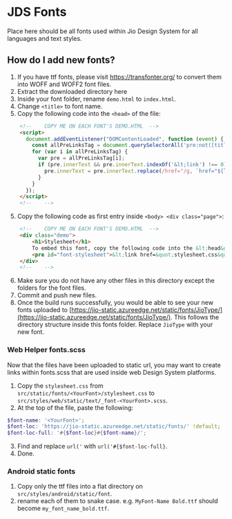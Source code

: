 # JDS Fonts 
Place here should be all fonts used within Jio Design System for all languages and text styles.

## How do I add new fonts?
1. If you have ttf fonts, please visit https://transfonter.org/ to convert them into WOFF and WOFF2 font files.
2. Extract the downloaded directory here
3. Inside your font folder, rename `demo.html` to `index.html`.
3. Change `<title>` to font name.
4. Copy the following code into the `<head>` of the file:
```html
    <!--    COPY ME ON EACH FONT'S DEMO.HTML  -->
    <script>
      document.addEventListener("DOMContentLoaded", function (event) {
        const allPreLinksTag = document.querySelectorAll('pre:not([title="Usage"])');
        for (var i in allPreLinksTag) {
          var pre = allPreLinksTag[i];
          if (pre.innerText && pre.innerText.indexOf('&lt;link') !== 0) {
            pre.innerText = pre.innerText.replace(/href="/g, `href="${location.href.replace(/\/?$/, '/')}`);
          }
        }
      });
    </script>
    <!--    -->
```
5. Copy the following code as first entry inside `<body> <div class="page">`:
```html
    <!--    COPY ME ON EACH FONT'S DEMO.HTML  -->
    <div class="demo">
        <h1>Stylesheet</h1>
        To embed this font, copy the following code into the &lt;head&gt; of your html.<br><br>
        <pre id="font-stylesheet">&lt;link href=&quot;stylesheet.css&quot; rel=&quot;stylesheet&quot;&gt;</pre>
    </div>
    <!--    -->
```
6. Make sure you do not have any other files in this directory except the folders for the font files.
7. Commit and push new files.
8. Once the build runs successfully, you would be able to see your new fonts uploaded to [https://jio-static.azureedge.net/static/fonts/JioType/](https://jio-static.azureedge.net/static/fonts/JioType/). This follows the directory structure inside this fonts folder. Replace `JioType` with your new font.

### Web Helper fonts.scss
Now that the files have been uploaded to static url, you may want to create links within fonts.scss that are used inside web Design System platforms. 

1. Copy the `stylesheet.css` from `src/static/fonts/<YourFont>/stylesheet.css` to `src/styles/web/static/text/_font-<YourFont>.scss`.
2. At the top of the file, paste the following:
```scss
$font-name: '<YourFont>';
$font-loc: 'https://jio-static.azureedge.net/static/fonts/' !default;
$font-loc-full: '#{$font-loc}#{$font-name}/';
```
3. Find and replace `url('` with `url('#{$font-loc-full}`.
4. Done.

### Android static fonts
1. Copy only the ttf files into a flat directory on `src/styles/android/static/font`.
2. rename each of them to snake case. e.g. `MyFont-Name Bold.ttf` should become `my_font_name_bold.ttf`.
